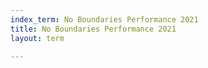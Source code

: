 ```yaml
---
index_term: No Boundaries Performance 2021
title: No Boundaries Performance 2021
layout: term

---
```

